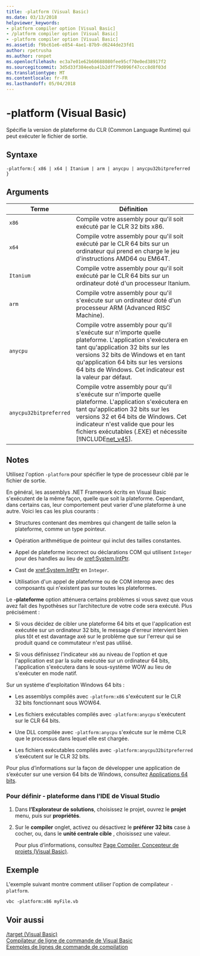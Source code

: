 ```yaml
---
title: -platform (Visual Basic)
ms.date: 03/13/2018
helpviewer_keywords:
- platform compiler option [Visual Basic]
- /platform compiler option [Visual Basic]
- -platform compiler option [Visual Basic]
ms.assetid: f9bc61e6-e854-4ae1-87b9-d6244de23fd1
author: rpetrusha
ms.author: ronpet
ms.openlocfilehash: ec3a7e01e62b60688080fee95cf70e0ed38917f2
ms.sourcegitcommit: 3d5d33f384eeba41b2dff79d096f47ccc8d8f03d
ms.translationtype: MT
ms.contentlocale: fr-FR
ms.lasthandoff: 05/04/2018
---
```

# <a name="-platform-visual-basic"></a>-platform (Visual Basic)
Spécifie la version de plateforme du CLR (Common Language Runtime) qui peut exécuter le fichier de sortie.  
  
## <a name="syntax"></a>Syntaxe  
  
```  
-platform:{ x86 | x64 | Itanium | arm | anycpu | anycpu32bitpreferred }  
```  
  
## <a name="arguments"></a>Arguments  
  
|Terme|Définition|  
|---|---|  
|`x86`|Compile votre assembly pour qu'il soit exécuté par le CLR 32 bits x86.|  
|`x64`|Compile votre assembly pour qu'il soit exécuté par le CLR 64 bits sur un ordinateur qui prend en charge le jeu d'instructions AMD64 ou EM64T.|  
|`Itanium`|Compile votre assembly pour qu'il soit exécuté par le CLR 64 bits sur un ordinateur doté d'un processeur Itanium.|  
|`arm`|Compile votre assembly pour qu'il s'exécute sur un ordinateur doté d'un processeur ARM (Advanced RISC Machine).|  
|`anycpu`|Compile votre assembly pour qu'il s'exécute sur n'importe quelle plateforme. L'application s'exécutera en tant qu'application 32 bits sur les versions 32 bits de Windows et en tant qu'application 64 bits sur les versions 64 bits de Windows. Cet indicateur est la valeur par défaut.|  
|`anycpu32bitpreferred`|Compile votre assembly pour qu'il s'exécute sur n'importe quelle plateforme. L'application s'exécutera en tant qu'application 32 bits sur les versions 32 et 64 bits de Windows. Cet indicateur n'est valide que pour les fichiers exécutables (.EXE) et nécessite [!INCLUDE[net_v45](~/includes/net-v45-md.md)].|  
  
## <a name="remarks"></a>Notes  
 Utilisez l'option `-platform` pour spécifier le type de processeur ciblé par le fichier de sortie.  
  
 En général, les assemblys .NET Framework écrits en Visual Basic s'exécutent de la même façon, quelle que soit la plateforme. Cependant, dans certains cas, leur comportement peut varier d'une plateforme à une autre. Voici les cas les plus courants :  
  
-   Structures contenant des membres qui changent de taille selon la plateforme, comme un type pointeur.  
  
-   Opération arithmétique de pointeur qui inclut des tailles constantes.  
  
-   Appel de plateforme incorrect ou déclarations COM qui utilisent `Integer` pour des handles au lieu de <xref:System.IntPtr>.  
  
-   Cast de <xref:System.IntPtr> en `Integer`.  
  
-   Utilisation d'un appel de plateforme ou de COM interop avec des composants qui n'existent pas sur toutes les plateformes.  
  
 Le **-plateforme** option atténuera certains problèmes si vous savez que vous avez fait des hypothèses sur l’architecture de votre code sera exécuté. Plus précisément :  
  
-   Si vous décidez de cibler une plateforme 64 bits et que l'application est exécutée sur un ordinateur 32 bits, le message d'erreur intervient bien plus tôt et est davantage axé sur le problème que sur l'erreur qui se produit quand ce commutateur n'est pas utilisé.  
  
-   Si vous définissez l'indicateur `x86` au niveau de l'option et que l'application est par la suite exécutée sur un ordinateur 64 bits, l'application s'exécutera dans le sous-système WOW au lieu de s'exécuter en mode natif.  
  
 Sur un système d'exploitation Windows 64 bits :  
  
-   Les assemblys compilés avec `-platform:x86` s'exécutent sur le CLR 32 bits fonctionnant sous WOW64.  
  
-   Les fichiers exécutables compilés avec `-platform:anycpu` s'exécutent sur le CLR 64 bits.  
  
-   Une DLL compilée avec `-platform:anycpu` s'exécute sur le même CLR que le processus dans lequel elle est chargée.  
  
-   Les fichiers exécutables compilés avec `-platform:anycpu32bitpreferred` s'exécutent sur le CLR 32 bits.  
  
 Pour plus d’informations sur la façon de développer une application de s’exécuter sur une version 64 bits de Windows, consultez [Applications 64 bits](../../../framework/64-bit-apps.md).  
  
### <a name="to-set--platform-in-the-visual-studio-ide"></a>Pour définir - plateforme dans l’IDE de Visual Studio  
  
1.  Dans **l’Explorateur de solutions**, choisissez le projet, ouvrez le **projet** menu, puis sur **propriétés**.  
  
2.  Sur le **compiler** onglet, activez ou désactivez le **préférer 32 bits** case à cocher, ou, dans le **unité centrale cible** , choisissez une valeur.  
  
     Pour plus d’informations, consultez [Page Compiler, Concepteur de projets (Visual Basic)](/visualstudio/ide/reference/compile-page-project-designer-visual-basic).  
  
## <a name="example"></a>Exemple  
 L'exemple suivant montre comment utiliser l'option de compilateur `-platform`.  
  
```console
vbc -platform:x86 myFile.vb  
```  
  
## <a name="see-also"></a>Voir aussi  
 [/target (Visual Basic)](target.md)  
 [Compilateur de ligne de commande de Visual Basic](index.md)  
 [Exemples de lignes de commande de compilation](sample-compilation-command-lines.md)

